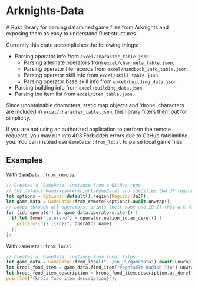 # Arknights-Data

A Rust library for parsing datamined game files from Arknights and
exposing them as easy to understand Rust structures.

Currently this crate accomplishes the following things:
- Parsing operator info from `excel/character_table.json`.
  - Parsing alternate operators from `excel/char_meta_table.json`.
  - Parsing operator file records from `excel/handbook_info_table.json`.
  - Parsing operator skill info from `excel/skill_table.json`.
  - Parsing operator base skill info from `excel/building_data.json`.
- Parsing building info from `excel/building_data.json`.
- Parsing the item list from `excel/item_table.json`.

Since unobtainable characters, static map objects and 'drone' characters are included
in `excel/character_table.json`, this library filters them out for simplicity.

If you are not using an authorized application to perform the remote requests,
you may run into 403 Forbidden errors due to GitHub ratelimiting you. You can instead
use `GameData::from_local` to parse local game files.

## Examples

With `GameData::from_remote`:
```rust
// Creates a `GameData` instance from a GitHub repo
// (by default Kengxxiao/ArknightsGameData) and specifies the JP region
let options = Options::default().region(Region::JaJP);
let game_data = GameData::from_remote(&options).await.unwrap();
// Loops through all operators, prints their name and ID if they are from the nation "laterano"
for (id, operator) in game_data.operators.iter() {
  if let Some("laterano") = operator.nation_id.as_deref() {
    println!("{} ({id})", operator.name);
  };
};
```

With `GameData::from_local`:
```rust
// Creates a `GameData` instance from local files
let game_data = GameData::from_local("../en_US/gamedata").await.unwrap();
let kroos_food_item = game_data.find_item("Vegetable Radish Tin").unwrap();
let kroos_food_item_description = kroos_food_item.description.as_deref().unwrap();
println!("{kroos_food_item_description}");
```
